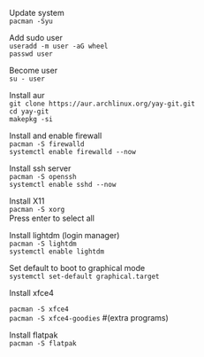 Update system  
`pacman -Syu`  

Add sudo user  
`useradd -m user -aG wheel`  
`passwd user`

Become user  
`su - user`

Install aur  
`git clone https://aur.archlinux.org/yay-git.git`  
`cd yay-git`  
`makepkg -si`  

Install and enable firewall  
`pacman -S firewalld`  
`systemctl enable firewalld --now`  

Install ssh server  
`pacman -S openssh`  
`systemctl enable sshd --now`  

Install X11  
`pacman -S xorg`  
Press enter to select all  

Install lightdm (login manager)  
`pacman -S lightdm`  
`systemctl enable lightdm`  

Set default to boot to graphical mode  
`systemctl set-default graphical.target`  

Install xfce4

`pacman -S xfce4`  
`pacman -S xfce4-goodies` #(extra programs)

Install flatpak  
`pacman -S flatpak`

